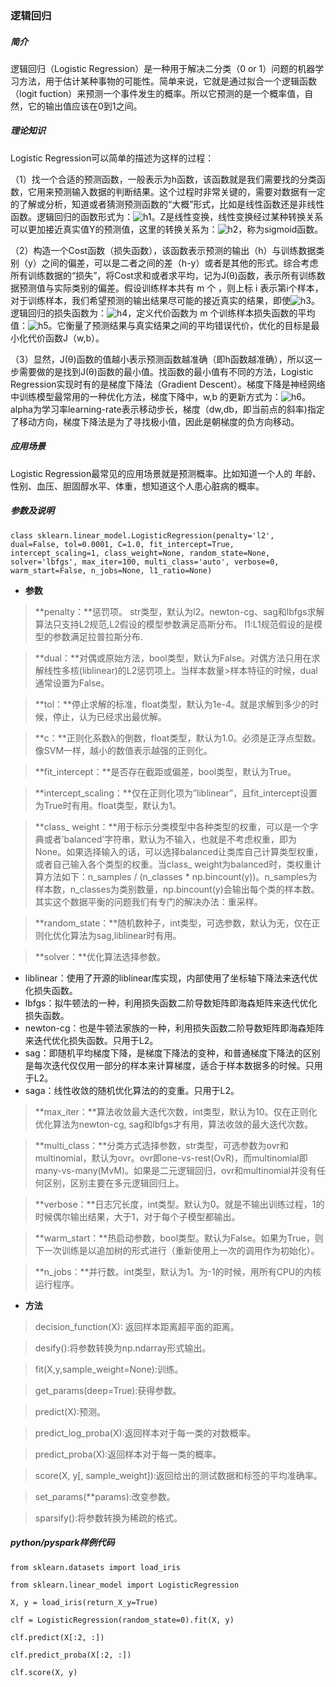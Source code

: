 

<h3>逻辑回归</h3>

##### 简介

  逻辑回归（Logistic Regression）是一种用于解决二分类（0 or 1）问题的机器学习方法，用于估计某种事物的可能性。简单来说，它就是通过拟合一个逻辑函数（logit fuction）来预测一个事件发生的概率。所以它预测的是一个概率值，自然，它的输出值应该在0到1之间。

##### 理论知识

Logistic Regression可以简单的描述为这样的过程：

（1）找一个合适的预测函数，一般表示为h函数，该函数就是我们需要找的分类函数，它用来预测输入数据的判断结果。这个过程时非常关键的，需要对数据有一定的了解或分析，知道或者猜测预测函数的“大概”形式，比如是线性函数还是非线性函数。逻辑回归的函数形式为：![h1](/uploads/5aa048bb08ffd705704fb9d176fe87d2/h1.png)。Z是线性变换，线性变换经过某种转换关系可以更加接近真实值Y的预测值，这里的转换关系为：![h2](/uploads/98569f6ba367380573748bf7c0e02ab8/h2.png)，称为sigmoid函数。

（2）构造一个Cost函数（损失函数），该函数表示预测的输出（h）与训练数据类别（y）之间的偏差，可以是二者之间的差（h-y）或者是其他的形式。综合考虑所有训练数据的“损失”，将Cost求和或者求平均，记为J(θ)函数，表示所有训练数据预测值与实际类别的偏差。假设训练样本共有 m 个 ，则上标 i 表示第i个样本，对于训练样本，我们希望预测的输出结果尽可能的接近真实的结果，即使![h3](/uploads/a0951c7e5d1421944f1bee6f31077f1c/h3.png)。
逻辑回归的损失函数为：![h4](/uploads/1e05534c54e9cec15243b99c915b006e/h4.png)，定义代价函数为 m 个训练样本损失函数的平均值：![h5](/uploads/55c83616e57839ba136e752c46740281/h5.png)。它衡量了预测结果与真实结果之间的平均错误代价，优化的目标是最小化代价函数J（w,b）。

（3）显然，J(θ)函数的值越小表示预测函数越准确（即h函数越准确），所以这一步需要做的是找到J(θ)函数的最小值。找函数的最小值有不同的方法，Logistic Regression实现时有的是梯度下降法（Gradient Descent）。梯度下降是神经网络中训练模型最常用的一种优化方法，梯度下降中，w,b 的更新方式为：![h6](/uploads/907c5f615e19c366d7ab27309b02cd76/h6.png)。alpha为学习率learning-rate表示移动步长，梯度（dw,db，即当前点的斜率)指定了移动方向，梯度下降法是为了寻找极小值，因此是朝梯度的负方向移动。

##### 应用场景

Logistic Regression最常见的应用场景就是预测概率。比如知道一个人的 年龄、性别、血压、胆固醇水平、体重，想知道这个人患心脏病的概率。

##### 参数及说明

`class sklearn.linear_model.LogisticRegression(penalty='l2', dual=False, tol=0.0001, C=1.0, fit_intercept=True, intercept_scaling=1, class_weight=None, random_state=None, solver='lbfgs', max_iter=100, multi_class='auto', verbose=0, warm_start=False, n_jobs=None, l1_ratio=None)`

*  **参数**

>**penalty：**惩罚项。
str类型，默认为l2。newton-cg、sag和lbfgs求解算法只支持L2规范,L2假设的模型参数满足高斯分布。
l1:L1规范假设的是模型的参数满足拉普拉斯分布.

>**dual：**对偶或原始方法，bool类型，默认为False。对偶方法只用在求解线性多核(liblinear)的L2惩罚项上。当样本数量>样本特征的时候，dual通常设置为False。

>**tol：**停止求解的标准，float类型，默认为1e-4。就是求解到多少的时候，停止，认为已经求出最优解。

>**c：**正则化系数λ的倒数，float类型，默认为1.0。必须是正浮点型数。像SVM一样，越小的数值表示越强的正则化。

>**fit_intercept：**是否存在截距或偏差，bool类型，默认为True。

>**intercept_scaling：**仅在正则化项为”liblinear”，且fit_intercept设置为True时有用。float类型，默认为1。

>**class_ weight：**用于标示分类模型中各种类型的权重，可以是一个字典或者’balanced’字符串，默认为不输入，也就是不考虑权重，即为None。如果选择输入的话，可以选择balanced让类库自己计算类型权重，或者自己输入各个类型的权重。当class_ weight为balanced时，类权重计算方法如下：n_samples / (n_classes * np.bincount(y))。n_samples为样本数，n_classes为类别数量，np.bincount(y)会输出每个类的样本数。其实这个数据平衡的问题我们有专门的解决办法：重采样。

>**random_state：**随机数种子，int类型，可选参数，默认为无，仅在正则化优化算法为sag,liblinear时有用。

>**solver：**优化算法选择参数。
   *  liblinear：使用了开源的liblinear库实现，内部使用了坐标轴下降法来迭代优化损失函数。
   *  lbfgs：拟牛顿法的一种，利用损失函数二阶导数矩阵即海森矩阵来迭代优化损失函数。
   *  newton-cg：也是牛顿法家族的一种，利用损失函数二阶导数矩阵即海森矩阵来迭代优化损失函数。只用于L2。
   *  sag：即随机平均梯度下降，是梯度下降法的变种，和普通梯度下降法的区别是每次迭代仅仅用一部分的样本来计算梯度，适合于样本数据多的时候。只用于L2。
   *  saga：线性收敛的随机优化算法的的变重。只用于L2。

>**max_iter：**算法收敛最大迭代次数，int类型，默认为10。仅在正则化优化算法为newton-cg, sag和lbfgs才有用，算法收敛的最大迭代次数。

>**multi_class：**分类方式选择参数，str类型，可选参数为ovr和multinomial，默认为ovr。ovr即one-vs-rest(OvR)，而multinomial即many-vs-many(MvM)。如果是二元逻辑回归，ovr和multinomial并没有任何区别，区别主要在多元逻辑回归上。

>**verbose：**日志冗长度，int类型。默认为0。就是不输出训练过程，1的时候偶尔输出结果，大于1，对于每个子模型都输出。

>**warm_start：**热启动参数，bool类型。默认为False。如果为True，则下一次训练是以追加树的形式进行（重新使用上一次的调用作为初始化）。

>**n_jobs：**并行数。int类型，默认为1。为-1的时候，用所有CPU的内核运行程序。

*  **方法**

>decision_function(X): 返回样本距离超平面的距离。

>desify():将参数转换为np.ndarray形式输出。

>fit(X,y,sample_weight=None):训练。

>get_params(deep=True):获得参数。

>predict(X):预测。

>predict_log_proba(X):返回样本对于每一类的对数概率。

>predict_proba(X):返回样本对于每一类的概率。

>score(X, y[, sample_weight]):返回给出的测试数据和标签的平均准确率。

>set_params(**params):改变参数。

>sparsify():将参数转换为稀疏的格式。

##### **python/pyspark**样例代码

`from sklearn.datasets import load_iris`

`from sklearn.linear_model import LogisticRegression`

`X, y = load_iris(return_X_y=True)`

`clf = LogisticRegression(random_state=0).fit(X, y)`

`clf.predict(X[:2, :])`

`clf.predict_proba(X[:2, :])`

`clf.score(X, y)`